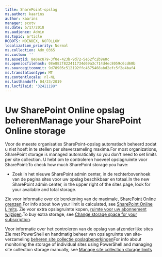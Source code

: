 ```yaml
---
title: SharePoint-opslag
ms.author: kaarins
author: kaarins
manager: scotv
ms.date: 5/17/2018
ms.audience: Admin
ms.topic: article
ROBOTS: NOINDEX, NOFOLLOW
localization_priority: Normal
ms.collection: Adm_O365
ms.custom: ''
ms.assetid: 8e0ec879-3f0e-423b-9d72-5e52fc2b9e0c
ms.openlocfilehash: 08e882f822411734d69a3c714d4ec8059c6cd60b
ms.sourcegitcommit: 9d78905c512192ffc4675468abd2efc5f2e4baf4
ms.translationtype: MT
ms.contentlocale: nl-NL
ms.lasthandoff: 04/23/2019
ms.locfileid: "32421199"
---
```

# <a name="manage-your-sharepoint-online-storage"></a><span data-ttu-id="8f7e0-102">Uw SharePoint Online opslag beheren</span><span class="sxs-lookup"><span data-stu-id="8f7e0-102">Manage your SharePoint Online storage</span></span>

<span data-ttu-id="8f7e0-103">Voor de meeste organisaties SharePoint-opslag automatisch beheerd zodat u niet hoeft in te stellen per siteverzameling maxima.</span><span class="sxs-lookup"><span data-stu-id="8f7e0-103">For most organizations, SharePoint storage is managed automatically so you don't need to set limits per site collection.</span></span> <span data-ttu-id="8f7e0-104">U hebt om te controleren hoeveel opslagruimte voor SharePoint:</span><span class="sxs-lookup"><span data-stu-id="8f7e0-104">To check how much SharePoint storage you have:</span></span>
  
- <span data-ttu-id="8f7e0-105">Zoek in het nieuwe SharePoint admin center, in de rechterbovenhoek van de pagina sites voor uw opslag beschikbaar en totaal.</span><span class="sxs-lookup"><span data-stu-id="8f7e0-105">In the new SharePoint admin center, in the upper right of the sites page, look for your available and total storage.</span></span>
    
<span data-ttu-id="8f7e0-106">Zie voor informatie over de berekening van de maximale, [SharePoint Online grenzen](https://go.microsoft.com/fwlink/p/?LinkID=856113).</span><span class="sxs-lookup"><span data-stu-id="8f7e0-106">For info about how your limit is calculated, see [SharePoint Online Limits](https://go.microsoft.com/fwlink/p/?LinkID=856113).</span></span> <span data-ttu-id="8f7e0-107">Zie voor extra opslagruimte kopen, [ruimte voor uw abonnement wijzigen](https://go.microsoft.com/fwlink/?linkid=866428).</span><span class="sxs-lookup"><span data-stu-id="8f7e0-107">To buy extra storage, see [Change storage space for your subscription](https://go.microsoft.com/fwlink/?linkid=866428).</span></span>
  
<span data-ttu-id="8f7e0-108">Voor informatie over het controleren van de opslag van afzonderlijke sites Zie met PowerShell en handmatig beheer van opslagruimte van site-verzameling [beheren site collectie opslagbeperkingen](https://go.microsoft.com/fwlink/?linkid=867833)</span><span class="sxs-lookup"><span data-stu-id="8f7e0-108">For info about monitoring the storage of individual sites using PowerShell and managing site collection storage manually, see [Manage site collection storage limits](https://go.microsoft.com/fwlink/?linkid=867833)</span></span>
  

